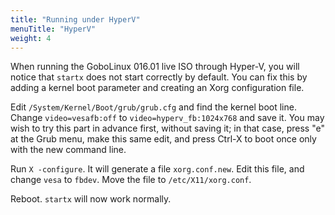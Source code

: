 ```yaml
---
title: "Running under HyperV"
menuTitle: "HyperV"
weight: 4
---
```


When running the GoboLinux 016.01 live ISO through Hyper-V, you will notice that
`startx` does not start correctly by default. You can fix this by adding a
kernel boot parameter and creating an Xorg configuration file.

Edit `/System/Kernel/Boot/grub/grub.cfg` and find the kernel boot line. Change
`video=vesafb:off` to `video=hyperv_fb:1024x768` and save it. You may wish to
try this part in advance first, without saving it; in that case, press "e" at
the Grub menu, make this same edit, and press Ctrl-X to boot once only with the
new command line.

Run `X -configure`. It will generate a file `xorg.conf.new`. Edit this file, and
change `vesa` to `fbdev`. Move the file to `/etc/X11/xorg.conf`.

Reboot. `startx` will now work normally.
